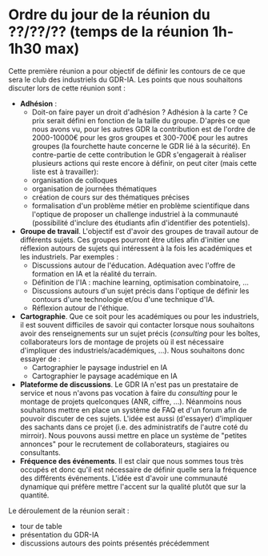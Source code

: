 # Ordre du jour de la réunion du ??/??/?? (temps de la réunion 1h-1h30 max)

Cette première réunion a pour objectif de définir les contours de ce que sera
le club des industriels du GDR-IA. Les points que nous souhaitons discuter lors
de cette réunion sont :
* **Adhésion** :
  * Doit-on faire payer un droit d'adhésion ? Adhésion à la carte ? Ce prix
  serait défini en fonction   de la taille du groupe. D'après ce que nous avons
  vu, pour les autres GDR   la contribution est de l'ordre de 2000-10000€ pour
  les gros groupes et 300-700€ pour les autres groupes (la fourchette haute
  concerne le GDR lié à la sécurité). En contre-partie de cette contribution le
  GDR s'engagerait à réaliser plusieurs actions qui reste encore à définir, on
  peut citer (mais cette liste est à travailler):
   * organisation de colloques
   * organisation de journées thématiques
   * création de cours sur des thématiques précises
   * formalisation d'un problème métier en problème scientifique dans l'optique
   de proposer un challenge industriel à la communauté (possibilité d'inclure
   des étudiants afin d'identifier des potentiels).
* **Groupe de travail**. L'objectif est d'avoir des groupes de travail autour de
différents sujets. Ces groupes pourront être utiles afin d'initier une réflexion
autours de sujets qui intéressent à la fois les académiques et les industriels.
Par exemples :
  * Discussions autour de l'éducation. Adéquation avec l'offre de formation en IA
  et la réalité du terrain.
  * Définition de l'IA : machine learning, optimisation combinatoire, ...
  * Discussions autours d'un sujet précis dans l'optique de définir les contours
  d'une technologie et/ou d'une technique d'IA.
  * Réflexion autour de l'éthique.
* **Cartographie**. Que ce soit pour les académiques ou pour les industriels, il
est souvent difficiles de savoir qui contacter lorsque nous souhaitons avoir des
renseignements sur un sujet précis (*consulting* pour les boîtes, collaborateurs
lors de montage de projets où il est nécessaire d'impliquer des
industriels/académiques, ...). Nous souhaitons donc essayer de :
  * Cartographier le paysage industriel en IA
  * Cartographier le paysage académique en IA
* **Plateforme de discussions**. Le GDR IA n'est pas un prestataire de service
et nous n'avons pas vocation à faire du *consulting*  pour le montage de projets
quelconques (ANR, ciffre, ...). Néanmoins nous souhaitons mettre en place un
système de FAQ et d'un forum afin de pouvoir discuter de ces sujets. L'idée
est aussi (d'essayer) d'impliquer des sachants dans ce projet (i.e. des
administratifs de l'autre coté du mirroir). Nous pouvons aussi mettre en place
un système de "petites annonces" pour le recrutement de collaborateurs,
stagiaires ou consultants.
* **Fréquence des événements**. Il est clair que nous sommes tous très occupés
et donc qu'il est nécessaire de définir quelle sera la fréquence des différents
événements. L'idée est d'avoir une communauté dynamique qui préfère mettre
l'accent sur la qualité plutôt que sur la quantité.


Le déroulement de la réunion serait :
* tour de table
* présentation du GDR-IA
* discussions autours des points présentés précédemment
